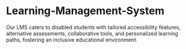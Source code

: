 # Learning-Management-System
Our LMS caters to disabled students with tailored accessibility features, alternative assessments, collaborative tools, and personalized learning paths, fostering an inclusive educational environment.

